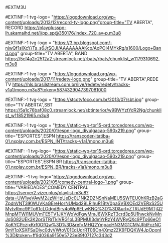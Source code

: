 #EXTM3U

#EXTINF:-1 tvg-logo= "https://logodownload.org/wp-content/uploads/2013/12/record-tv-logo.png"group-title="TV ABERTA", RECORD 
https://playplusspo-lh.akamaihd.net/i/pp_sp@350176/index_720_av-p.m3u8
 
#EXTINF:-1 tvg-logo = "https://3.bp.blogspot.com/-njwQf1sIXcY/Ts_s6JrSOJI/AAAAAAAAKco/AoPOI4MYkRg/s1600/Logo+Band.png" group-title="TV ABERTA", BAND
https://5cf4a2c2512a2.streamlock.net/rbatv/rbatv/chunklist_w1179310692.m3u8

#EXTINF:-1 tvg-logo = "https://logodownload.org/wp-content/uploads/2017/11/redetv-logo.png" group-title="TV ABERTA",REDE TV
https://hls.brasilstream.com.br/live/redetv/redetv/tracks-v1a1/mono.m3u8?token=5874329047397081000

#EXTINF:-1 tvg-logo = "https://stcotvfoco.com.br/2013/07/sbt.jpg" group-title="TV ABERTA",SBT
https://5a1c76baf08c0.streamlock.net/sbtinterior/w9BWYztYdR2Ng/chunklist_w118521965.m3u8

#EXTINF:-1 tvg-logo = "https://static-wp-tor15-prd.torcedores.com/wp-content/uploads/2020/01/espn-logo_divulgacao-590x219.png" group-title="ESPORTES",ESPN
https://transcoder-itatiba-01.nxplay.com.br/ESPN_INT/tracks-v1a1/mono.m3u8

#EXTINF: -1 tvg-logo= "https://static-wp-tor15-prd.torcedores.com/wp-content/uploads/2020/01/espn-logo_divulgacao-590x219.png" group-title="ESPORTES",ESPN BR
https://transcoder-itatiba-01.nxplay.com.br/ESPN_BR/tracks-v1a1/mono.m3u8

#EXTINF: -1 tvg-logo="https://logodownload.org/wp-content/uploads/2021/05/comedy-central-logo-1.png" group-title="VARIEDADES",COMEDY CENTRAL
https://server2.vizer.plus/playlist.m3u8?data=UW1yeVAwM2JzWHpUeDc0L1NKZDZNSnNaMEU5SWFEU0hKRzB2aGZpdnVNT3lKWUVKaGEreHorNUMxd29LRlhuR1BtV0paSVBXOEd2VERxS25UMytvRmc9PTo61cLOdgdBjrv4oWp6ELwKNQ%3D%3D&url=ZTRUdE9MTjQ2MnpMTWI1MUVmTE5TV1JKYWxVdFgwMmJ6WXRzT3crd3p5U1hwckNvMnJqS082UEk3K2prSTRrTklVRG1oL3BPMUI3dmYrRzY4WVRyQXc9PTo66eO1XoKYCPczjxKrf0OfQw%3D%3D&ref=MHQ2YmpacHN3MG1CMVJRdFczNC9mY1pXSXFSaDIyc0dyVWtoV01EdUdrRT06On4Xmz2ZK9FDQKW4JpOponI%3D&token=ff9d036a9150e5723e89f07127c343d2
